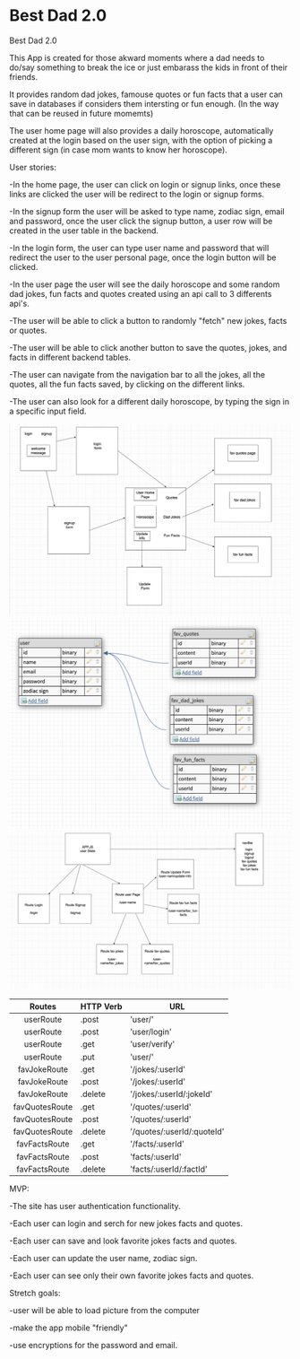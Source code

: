 # Best Dad 2.0


Best Dad 2.0

This App is created for those akward moments where a dad needs to do/say something to break the ice or just embarass the kids in front of their friends.

It provides random dad jokes, famouse quotes or fun facts that a user can save in databases if considers them intersting or fun enough. (In the way that can be reused in future momemts)

The user home page will also provides a daily horoscope, automatically created at the login based on the user sign, with the option of picking a different sign (in case mom wants to know her horoscope).






User stories:

-In the home page, the user can click on login  or signup links, once these links are clicked the user will be redirect to the login or signup forms.

-In the signup form the user will be asked to type name, zodiac sign, email and password, once the user click the signup button, a user row will be created in the user table in the backend.

-In the login form, the user can type user name and password that will redirect the user to the user personal page, once the login button will be clicked.

-In the user page the user will see the daily horoscope and some random dad jokes, fun facts and quotes created using an api call to 3 differents api's.

-The user will be able to click a button to randomly "fetch" new jokes, facts or quotes.

-The user will be able to click another button to save the quotes, jokes, and facts in different backend tables.

-The user can navigate from the navigation bar to all the jokes, all the quotes, all the fun facts saved, by clicking on the different links.

-The user can also look for a different daily horoscope, by typing the sign in a specific input field.

![Wireframe](./Website.png)
![Wireframe](./schema.png)
![Wireframe](./components.png)


|Routes                     | HTTP Verb                       | URL                            |
| :----------------------: | ------------------------------- | ------------------------------- |
| userRoute | .post | 'user/' |
| userRoute | .post | 'user/login' |
| userRoute | .get | 'user/verify' |
| userRoute | .put | 'user/' |
| favJokeRoute | .get | '/jokes/:userId' |
| favJokeRoute | .post | '/jokes/:userId' |
| favJokeRoute | .delete | '/jokes/:userId/:jokeId' |
| favQuotesRoute | .get | '/quotes/:userId' |
| favQuotesRoute | .post | '/quotes/:userId' |
| favQuotesRoute | .delete | '/quotes/:userId/:quoteId' |
| favFactsRoute | .get | '/facts/:userId' |
| favFactsRoute  | .post | 'facts/:userId' |
| favFactsRoute  | .delete | 'facts/:userId/:factId' |


MVP:


-The site has user authentication functionality.

-Each user can login and serch for new jokes facts and quotes.

-Each user can save and look  favorite jokes facts and quotes.

-Each user can update the user name, zodiac sign.

-Each user can see only their own favorite jokes facts and quotes.



Stretch goals:



-user will be able to load picture from the computer

-make the app mobile "friendly"

-use encryptions for the password and email.


